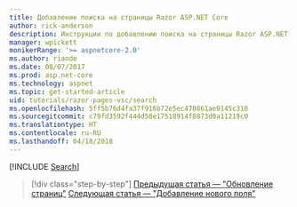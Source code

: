 ```yaml
---
title: Добавление поиска на страницы Razor ASP.NET Core
author: rick-anderson
description: Инструкции по добавлению поиска на страницы Razor ASP.NET Core
manager: wpickett
monikerRange: '>= aspnetcore-2.0'
ms.author: riande
ms.date: 08/07/2017
ms.prod: asp.net-core
ms.technology: aspnet
ms.topic: get-started-article
uid: tutorials/razor-pages-vsc/search
ms.openlocfilehash: 5ff5b76d4fa37f916b72e5ec478861ae9145c316
ms.sourcegitcommit: c79fd3592f444d58e17518914f8873d0a11219c0
ms.translationtype: HT
ms.contentlocale: ru-RU
ms.lasthandoff: 04/18/2018
---
```

[!INCLUDE [Search](../../includes/RP/search.md)]

> [!div class="step-by-step"]
> [Предыдущая статья — "Обновление страниц"](xref:tutorials/razor-pages-vsc/da1)
> [Следующая статья — "Добавление нового поля"](xref:tutorials/razor-pages/new-field)
